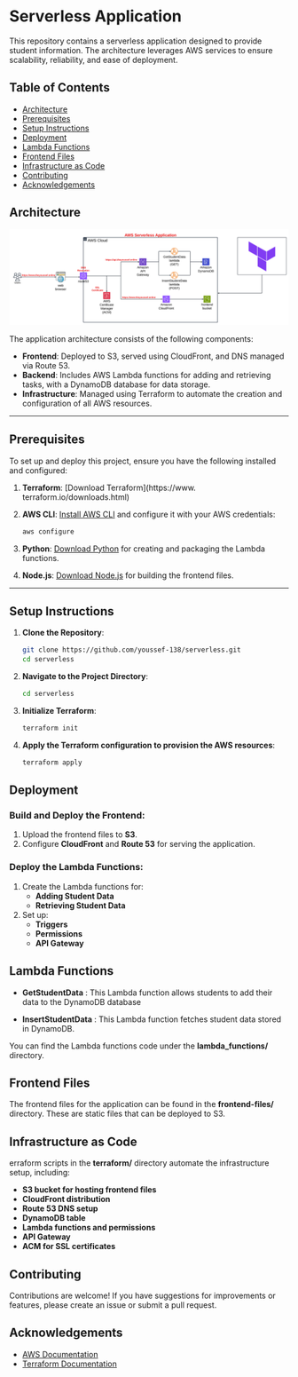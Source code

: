 # Serverless Application

This repository contains a serverless application designed to provide student information. The architecture leverages AWS services to ensure scalability, reliability, and ease of deployment.

## Table of Contents
- [Architecture](#Architecture)
- [Prerequisites](#prerequisites)
- [Setup Instructions](#setup-instructions)
- [Deployment](#deployment)
- [Lambda Functions](#lambda-functions)
- [Frontend Files](#frontend-files)
- [Infrastructure as Code](#infrastructure-as-code)
- [Contributing](#contributing)
- [Acknowledgements](#Acknowledgements)

## Architecture

![Serverless Application Diagram](Application.png)

The application architecture consists of the following components:

- **Frontend**: Deployed to S3, served using CloudFront, and DNS managed via Route 53.
- **Backend**: Includes AWS Lambda functions for adding and retrieving tasks, with a DynamoDB database for data storage.
- **Infrastructure**: Managed using Terraform to automate the creation and configuration of all AWS resources.

---
## Prerequisites

To set up and deploy this project, ensure you have the following installed and configured:

1. **Terraform**: [Download Terraform](https://www.  terraform.io/downloads.html)
2. **AWS CLI**: [Install AWS CLI](https://aws.amazon.com/cli/) and configure it with your AWS credentials:

   ```bash
   aws configure
3. **Python**: [Download Python](https://www.python.org/downloads/) for creating and packaging the Lambda functions.
4. **Node.js**: [Download Node.js](https://nodejs.org/) for building the frontend files.

---

## Setup Instructions

1. **Clone the Repository**:
   ```bash
   git clone https://github.com/youssef-138/serverless.git
   cd serverless

2. **Navigate to the Project Directory**:
   ```bash
   cd serverless
3. **Initialize Terraform**:
   ```bash
   terraform init
4. **Apply the Terraform configuration to provision the AWS resources**:
   ```bash
   terraform apply
## Deployment


### Build and Deploy the Frontend:
1. Upload the frontend files to **S3**.
2. Configure **CloudFront** and **Route 53** for serving the application.

### Deploy the Lambda Functions:
1. Create the Lambda functions for:
   - **Adding Student Data**
   - **Retrieving Student Data**
2. Set up:
   - **Triggers**
   - **Permissions**
   - **API Gateway** 
## Lambda Functions

 - **GetStudentData** : This Lambda function allows students to add their data  to the DynamoDB database

 - **InsertStudentData** : This Lambda function fetches student data  stored in DynamoDB.

You can find the Lambda functions code under the **lambda_functions/** directory.

## Frontend Files
The frontend files for the application can be found in the **frontend-files/** directory. These are static files that can be deployed to S3.

## Infrastructure as Code
erraform scripts in the **terraform/** directory automate the infrastructure setup, including:

- **S3 bucket for hosting frontend files**
- **CloudFront distribution**
- **Route 53 DNS setup**
- **DynamoDB table**
- **Lambda functions and permissions**
- **API Gateway**
- **ACM for SSL certificates**

## Contributing

Contributions are welcome! If you have suggestions for improvements or features, please create an issue or submit a pull request.

## Acknowledgements

 - [AWS Documentation](https://docs.aws.amazon.com/)
 - [Terraform Documentation](https://developer.hashicorp.com/terraform/docs)
 



